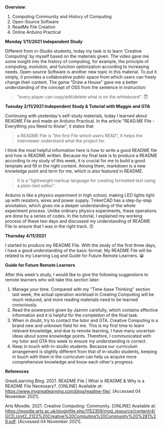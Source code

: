 **Overview**:
1. Computing Community and History of Computing
2. Open-Source Software
3. ReadMe File Creation
4. Online Arduino Practical

**Monday 1/11/2021 Independent Study**

Different from in-Studio students, today my task is to learn ‘Creative Computing’ by myself based on the materials given. The video gave me some insight into the history of computing, for example, the principle of computing, evolution, and function optimization according to increasing needs. Open-source Software is another new topic in this material. To put it simply, it provides a collaborative public space from which users can freely change their content. The game "Draw a House" gave me a better understanding of the concept of OSS from the sentence in instruction:
>"every player can copy/edit/delete what is on the whiteboard". 
😇



**Tuesday 2/11/2021 Independent Study & Tutorial with Maggie and GTA**

Continuing with yesterday's self-study materials, today I learned about README File and made an Arduino Practical. In the article "READ.ME File - Everything you Need to Know", it states that 
>a README File is "the first File which users READ", It helps the interviewer understand what the project for. 

I think the most helpful information here is how to write a good README file and how is README written. Because my final task is to produce a README according to my study of this week, it is crucial for me to build a good template and fill in the right content. Among them, markdown is a new knowledge point and term for me, which is also featured in README. 
>It is a “lightweight markup language for creating formatted text using a plain-text editor”. 

Arduino is like a physics experiment in high school, making LED lights light up with resistors, wires and power supply. TinkerCAD has a step-by-step annotation, which gives me a deeper understanding of the whole experiment process. Unlike ordinary physics experiments, these operations are done by a series of codes. In the tutorial, I explained my working process of these two days and discussed my understanding of README File to ensure that I was in the right track.
🙃



**Thursday 4/11/2021**

I started to produce my README File. With the study of the first three days, I have a good understanding of the basic format. My README File will be related to my Learning Log and Guide for Future Remote Learners.
😀



**Guide for Future Remote Learners**

After this week's study, I would like to give the following suggestions to remote learners who will take this section later: 
1. Manage your time. Compared with my "Time-base Thinking" section last week, the actual operation workload in Creating Computing will be much reduced, and more reading materials need to be learned consciously. 
2. Read the powerpoint given by Jazmin carefully, which contains effective information and it is helpful for the completion of the final task. 
3. When in doubt, try to contact the tutor and GTA. Creative Computing is a brand new and unknown field for me. This is my first time to learn relevant knowledge, and due to remote learning, I have many uncertain ideas about some knowledge points. Therefore, I communicated with my tutor and GTA this week to ensure my understanding is correct. 
4. Keep in touch with in-studio students. Because our curriculum arrangement is slightly different from that of in-studio students, keeping in touch with them in the curriculum can help us acquire more comprehensive knowledge and know each other's progress.



**References**

GreatLearning Blog. 2021. README File | What is README & Why is a README File Necessary?. [ONLINE] Available at: https://www.mygreatlearning.com/blog/readme-file/. [Accessed 04 November 2021].

Arts Moodle. 2021. Creative Computing: Community. [ONLINE] Available at: https://moodle.arts.ac.uk/pluginfile.php/1152359/mod_resource/content/4/GCD_Unit2_2122%20Creative%20Computing%20Community%20%281%29.pdf. [Accessed 04 November 2021].

